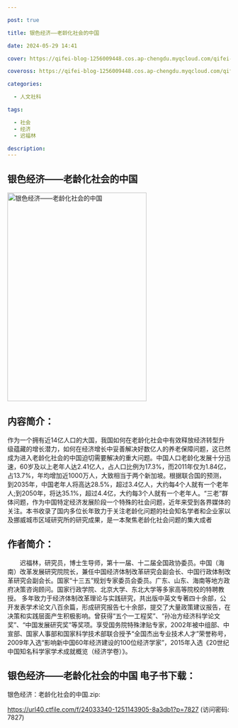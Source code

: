 ```yaml
---

post: true

title: 银色经济——老龄化社会的中国

date: 2024-05-29 14:41

cover: https://qifei-blog-1256009448.cos.ap-chengdu.myqcloud.com/qifei-blog/6597838d871b83018a7d92fc.jpg

coveross: https://qifei-blog-1256009448.cos.ap-chengdu.myqcloud.com/qifei-blog/6597838d871b83018a7d92fc.jpg

categories:

  - 人文社科

tags:

  - 社会
  - 经济
  - 迟福林

description:
---
```


## 银色经济——老龄化社会的中国
<img alt="银色经济——老龄化社会的中国 " class="aligncenter loading" data-was-processed="true" decoding="async" fetchpriority="high" height="471" src="https://qifei-blog-1256009448.cos.ap-chengdu.myqcloud.com/qifei-blog/6597838d871b83018a7d92fc.jpg" style="cursor: zoom-in;" width="314"/>

## 内容简介：

作为一个拥有近14亿人口的大国，我国如何在老龄化社会中有效释放经济转型升级蕴藏的增长潜力，如何在经济增长中妥善解决好数亿人的养老保障问题，这已然成为进入老龄化社会的中国迫切需要解决的重大问题。中国人口老龄化发展十分迅速，60岁及以上老年人达2.41亿人，占人口比例为17.3%，而2011年仅为1.84亿，占13.7%，年均增加近1000万人，大致相当于两个新加坡。根据联合国的预测，到2035年，中国老年人将高达28.5%，超过3.4亿人，大约每4个人就有一个老年人;到2050年，将达35.1%，超过4.4亿，大约每3个人就有一个老年人。“三老”群体问题，作为中国特定经济发展阶段一个特殊的社会问题，近年来受到各界媒体的关注。本书收录了国内多位长年致力于关注老龄化问题的社会知名学者和企业家以及挪威城市区域研究所的研究成果，是一本聚焦老龄化社会问题的集大成者

## 作者简介：

　　迟福林，研究员，博士生导师，第十一届、十二届全国政协委员。中国（海南）改革发展研究院院长，兼任中国经济体制改革研究会副会长、中国行政体制改革研究会副会长。国家“十三五”规划专家委员会委员。广东、山东、海南等地方政府决策咨询顾问。国家行政学院、北京大学、东北大学等多家高等院校的特聘教授。 多年致力于经济体制改革理论与实践研究，共出版中英文专著四十余部，公开发表学术论文八百余篇，形成研究报告七十余部，提交了大量政策建议报告，在决策和实践层面产生积极影响。曾获得“五个一工程奖”、“孙冶方经济科学论文奖”、“中国发展研究奖”等奖项。享受国务院特殊津贴专家，2002年被中组部、中宣部、国家人事部和国家科学技术部联合授予“全国杰出专业技术人才”荣誉称号，2009年入选“影响新中国60年经济建设的100位经济学家”，2015年入选《20世纪中国知名科学家学术成就概览（经济学卷）》。

## 银色经济——老龄化社会的中国 电子书下载：

银色经济：老龄化社会的中国.zip: 

https://url40.ctfile.com/f/24033340-1251143905-8a3db1?p=7827 (访问密码: 7827)
